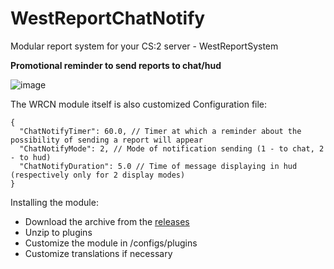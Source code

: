 # WestReportChatNotify
Modular report system for your CS:2 server - WestReportSystem

**Promotional reminder to send reports to chat/hud**

![image](https://github.com/Stimayk/WestReportChatNotify/assets/51941742/b2f47592-7f59-4637-a0e6-c37dd90db342)

The WRCN module itself is also customized
Configuration file:
```
{
  "ChatNotifyTimer": 60.0, // Timer at which a reminder about the possibility of sending a report will appear
  "ChatNotifyMode": 2, // Mode of notification sending (1 - to chat, 2 - to hud)
  "ChatNotifyDuration": 5.0 // Time of message displaying in hud (respectively only for 2 display modes)
}
```

Installing the module:
+ Download the archive from the [releases](https://github.com/Stimayk/WestReportChatNotify/releases)
+ Unzip to plugins
+ Customize the module in /configs/plugins
+ Customize translations if necessary
